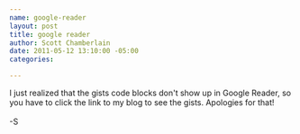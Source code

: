 ```yaml
--- 
name: google-reader
layout: post
title: google reader
author: Scott Chamberlain
date: 2011-05-12 13:10:00 -05:00
categories: 

---
```

I just realized that the gists code blocks don't show up in Google Reader, so you have to click the link to my blog to see the gists. Apologies for that!<br /><br />-S
